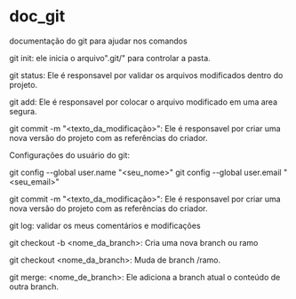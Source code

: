# doc_git
documentação do git para ajudar nos comandos

git init: ele inicia o arquivo".git/" para controlar a pasta. 

git status: Ele é responsavel por validar os arquivos modificados dentro do projeto.

git add: Ele é responsavel por colocar o arquivo modificado em uma area segura. 

git commit -m "<texto_da_modificação>": Ele é responsavel por criar uma nova versão do projeto com as referências do criador.

Configurações do usuário do git:

git config --global user.name "<seu_nome>"
git config --global user.email "<seu_email>"

git commit -m "<texto_da_modificação>": Ele é responsavel por criar uma nova versão do projeto com as referências do criador.

git log: validar os meus comentários e modificações

git checkout -b <nome_da_branch>: Cria uma nova branch ou ramo 

git checkout <nome_da_branch>: Muda de branch /ramo.

git merge: <nome_de_branch>: Ele adiciona a branch atual o conteúdo de outra branch.


